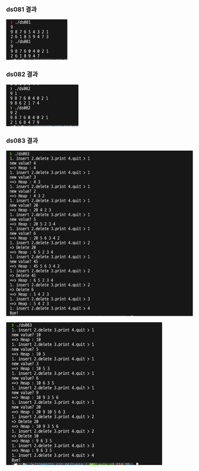 ### ds081 결과

![](./result/ds081.png)

### ds082 결과

![](./result/ds082.png)

### ds083 결과

![](./result/ds083_1.png)

![](./result/ds083_2.png)
